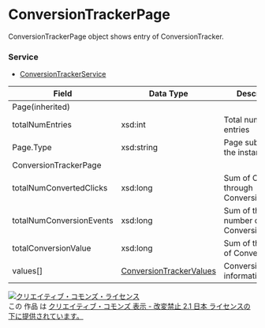 # ConversionTrackerPage
ConversionTrackerPage object shows entry of ConversionTracker.
### Service
+ [ConversionTrackerService](../services/ConversionTrackerService.md)

| Field | Data Type | Description | 
|---|---|---|
| Page(inherited)|||
| totalNumEntries| xsd:int| Total number of entries |
| Page.Type| xsd:string| Page subtypefor the instance |
| ConversionTrackerPage|||
| totalNumConvertedClicks| xsd:long| Sum of Click through Conversion. |
| totalNumConversionEvents| xsd:long| Sum of the number of Conversion event |
| totalConversionValue| xsd:long| Sum of the value of Conversion |
| values[]| <a href="./ConversionTrackerValues.md">ConversionTrackerValues</a>| ConversionTracker information |
<a rel="license" href="http://creativecommons.org/licenses/by-nd/2.1/jp/"><img alt="クリエイティブ・コモンズ・ライセンス" style="border-width:0" src="https://i.creativecommons.org/l/by-nd/2.1/jp/88x31.png" /></a><br />この 作品 は <a rel="license" href="http://creativecommons.org/licenses/by-nd/2.1/jp/">クリエイティブ・コモンズ 表示 - 改変禁止 2.1 日本 ライセンスの下に提供されています。</a>
